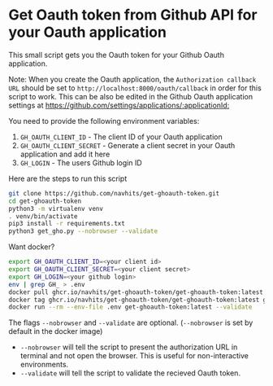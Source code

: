 # Get Oauth token from Github API for your Oauth application

This small script gets you the Oauth token for your Github Oauth application.

Note: When you create the Oauth application, the `Authorization callback URL` should be set to `http://localhost:8000/oauth/callback` in order for this script to work. This can be also be edited in the Github Oauth application settings at <https://github.com/settings/applications/:applicationId:>

You need to provide the following environment variables:

1. `GH_OAUTH_CLIENT_ID` - The client ID of your Oauth application
2. `GH_OAUTH_CLIENT_SECRET` - Generate a client secret in your Oauth application and add it here
3. `GH_LOGIN` - The users Github login ID

Here are the steps to run this script

```bash
git clone https://github.com/navhits/get-ghoauth-token.git
cd get-ghoauth-token
python3 -m virtualenv venv
. venv/bin/activate
pip3 install -r requirements.txt
python3 get_gho.py --nobrowser --validate
```

Want docker?

```bash
export GH_OAUTH_CLIENT_ID=<your client id>
export GH_OAUTH_CLIENT_SECRET=<your client secret>
export GH_LOGIN=<your github login>
env | grep GH_ > .env
docker pull ghcr.io/navhits/get-ghoauth-token/get-ghoauth-token:latest
docker tag ghcr.io/navhits/get-ghoauth-token/get-ghoauth-token:latest get-ghoauth-token:latest
docker run --rm --env-file .env get-ghoauth-token:latest --validate
```

The flags `--nobrowser` and `--validate` are optional. (`--nobrowser` is set by default in the docker image)

* `--nobrowser` will tell the script to present the authorization URL in terminal and not open the browser. This is useful for non-interactive environments.
* `--validate` will tell the script to validate the recieved Oauth token.
